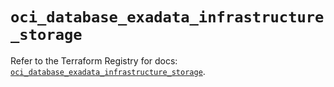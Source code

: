 # `oci_database_exadata_infrastructure_storage`

Refer to the Terraform Registry for docs: [`oci_database_exadata_infrastructure_storage`](https://registry.terraform.io/providers/oracle/oci/7.19.0/docs/resources/database_exadata_infrastructure_storage).
